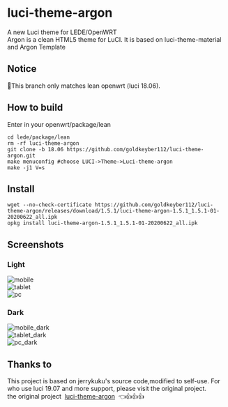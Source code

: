 # luci-theme-argon

A new Luci theme for LEDE/OpenWRT  
Argon is a clean HTML5 theme for LuCI. It is based on luci-theme-material and Argon Template  


## Notice

📌This branch only matches lean openwrt (luci 18.06).


## How to build

Enter in your openwrt/package/lean
```
cd lede/package/lean  
rm -rf luci-theme-argon  
git clone -b 18.06 https://github.com/goldkeyber112/luci-theme-argon.git  
make menuconfig #choose LUCI->Theme->Luci-theme-argon  
make -j1 V=s  
```

## Install 
```
wget --no-check-certificate https://github.com/goldkeyber112/luci-theme-argon/releases/download/1.5.1/luci-theme-argon-1.5.1_1.5.1-01-20200622_all.ipk
opkg install luci-theme-argon-1.5.1_1.5.1-01-20200622_all.ipk
```
## Screenshots

### Light  
![mobile](https://github.com/goldkeyber112/luci-theme-argon/raw/18.06/screenshots/mobile-iPhone%20X.png)  
![tablet](https://github.com/goldkeyber112/luci-theme-argon/raw/18.06/screenshots/tablet-iPad%20Air%202.png)  
![pc](https://github.com/goldkeyber112/luci-theme-argon/raw/18.06/screenshots/pc-Surface%20Book.png)  

### Dark  
![mobile_dark](https://github.com/goldkeyber112/luci-theme-argon/raw/18.06/screenshots/mobile_dark-iPhone%20X.png)  
![tablet_dark](https://github.com/goldkeyber112/luci-theme-argon/raw/18.06/screenshots/tablet_dark-iPad%20Air%202.png)  
![pc_dark](https://github.com/goldkeyber112/luci-theme-argon/raw/18.06/screenshots/pc_dark-Surface%20Book.png)  


## Thanks to 
This project is based on jerrykuku's source code,modified to self-use. For who use luci 19.07 and more support, please visit the original project.  
the original project &#xA0;[luci-theme-argon](https://github.com/jerrykuku/luci-theme-argon) &#xA0;👈👍👍👍
